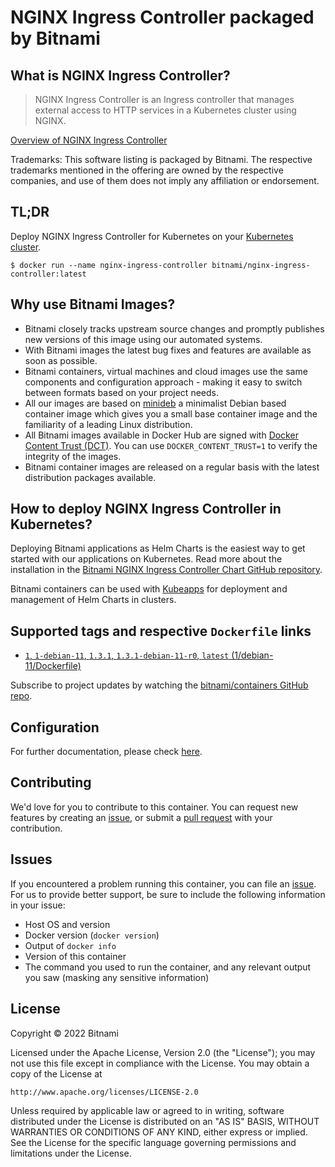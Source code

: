 # NGINX Ingress Controller packaged by Bitnami

## What is NGINX Ingress Controller?

> NGINX Ingress Controller is an Ingress controller that manages external access to HTTP services in a Kubernetes cluster using NGINX.

[Overview of NGINX Ingress Controller](https://kubernetes.github.io/ingress-nginx/)

Trademarks: This software listing is packaged by Bitnami. The respective trademarks mentioned in the offering are owned by the respective companies, and use of them does not imply any affiliation or endorsement.

## TL;DR

Deploy NGINX Ingress Controller for Kubernetes on your [Kubernetes cluster](https://kubernetes.io/docs/concepts/services-networking/ingress/).

```console
$ docker run --name nginx-ingress-controller bitnami/nginx-ingress-controller:latest
```

## Why use Bitnami Images?

* Bitnami closely tracks upstream source changes and promptly publishes new versions of this image using our automated systems.
* With Bitnami images the latest bug fixes and features are available as soon as possible.
* Bitnami containers, virtual machines and cloud images use the same components and configuration approach - making it easy to switch between formats based on your project needs.
* All our images are based on [minideb](https://github.com/bitnami/minideb) a minimalist Debian based container image which gives you a small base container image and the familiarity of a leading Linux distribution.
* All Bitnami images available in Docker Hub are signed with [Docker Content Trust (DCT)](https://docs.docker.com/engine/security/trust/content_trust/). You can use `DOCKER_CONTENT_TRUST=1` to verify the integrity of the images.
* Bitnami container images are released on a regular basis with the latest distribution packages available.

## How to deploy NGINX Ingress Controller in Kubernetes?

Deploying Bitnami applications as Helm Charts is the easiest way to get started with our applications on Kubernetes. Read more about the installation in the [Bitnami NGINX Ingress Controller Chart GitHub repository](https://github.com/bitnami/charts/tree/master/bitnami/nginx-ingress-controller).

Bitnami containers can be used with [Kubeapps](https://kubeapps.dev/) for deployment and management of Helm Charts in clusters.

## Supported tags and respective `Dockerfile` links


* [`1`, `1-debian-11`, `1.3.1`, `1.3.1-debian-11-r0`, `latest` (1/debian-11/Dockerfile)](https://github.com/bitnami/containers/blob/main/bitnami/nginx-ingress-controller/1/debian-11/Dockerfile)

Subscribe to project updates by watching the [bitnami/containers GitHub repo](https://github.com/bitnami/containers).

## Configuration

For further documentation, please check [here](https://github.com/kubernetes/ingress-nginx).

## Contributing

We'd love for you to contribute to this container. You can request new features by creating an [issue](https://github.com/bitnami/containers/blob/main/bitnami/nginx-ingress-controller/issues), or submit a [pull
request](https://github.com/bitnami/containers/blob/main/bitnami/nginx-ingress-controller/pulls) with your contribution.

## Issues

If you encountered a problem running this container, you can file an [issue](https://github.com/bitnami/containers/issues/new/choose). For us to provide better support, be sure to include the following information in your issue:

- Host OS and version
- Docker version (`docker version`)
- Output of `docker info`
- Version of this container
- The command you used to run the container, and any relevant output you saw (masking any sensitive information)

## License
Copyright &copy; 2022 Bitnami

Licensed under the Apache License, Version 2.0 (the "License");
you may not use this file except in compliance with the License.
You may obtain a copy of the License at

    http://www.apache.org/licenses/LICENSE-2.0

Unless required by applicable law or agreed to in writing, software
distributed under the License is distributed on an "AS IS" BASIS,
WITHOUT WARRANTIES OR CONDITIONS OF ANY KIND, either express or implied.
See the License for the specific language governing permissions and
limitations under the License.
